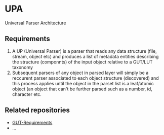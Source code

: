 # UPA
Universal Parser Architecture

## Requirements

1. A UP (Universal Parser) is a parser that reads any data structure (file, stream, object etc) and produces a list of metadata entities describing the structure (componnts) of the input object relative to a GUT/LUT taxonomy
2. Subsequent parsers of any object in parsed layer will simply be a reccurent parser associated to each object structure (discovered) and this process applies until the object in the parset list is a leaf/atomic object (an object that can't be further parsed such as a number, id, character etc.

## Related repositories
 * [GUT-Requirements](https://github.com/romeolibm/GUT-Requirements/blob/main/README.md)
 * ...
